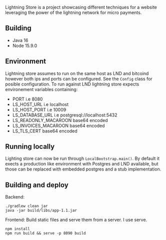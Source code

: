 Lightning Store is a project showcasing different techniques for a website leveraging the power of the lightning network
for micro payments.

## Building

- Java 16
- Node 15.9.0

## Environment

Lightning store assumes to run on the same host as LND and bitcoind however both ips and ports can be configured. See
the `Config` class for posible configuration. To run against LND lightning store expects environement variables containing:

- PORT i.e 8080
- LS_HOST_URL i.e localhost
- LS_HOST_PORT i.e 10009
- LS_DATABASE_URL i.e postgresql://localhost:5432
- LS_READONLY_MACAROON base64 encoded
- LS_INVOICES_MACAROON base64 encoded
- LS_TLS_CERT base64 encoded

## Running locally

Lighting store can now be run through `LocalBootstrap.main()`. By default it exects a production like environment with
Postgres and LND available, but those can be replaced with embedded postgres and a stub implementation.

## Building and deploy

Backend:
```
./gradlew clean jar
java -jar build/libs/app-1.1.jar
```
Frontend:
Build static files and serve them from a server. I use serve.
```
npm install
npm run build && serve -p 8090 build
```

